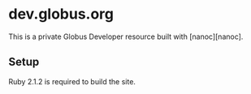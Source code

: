 # dev.globus.org

This is a private Globus Developer resource built with [nanoc][nanoc].

## Setup

Ruby 2.1.2 is required to build the site.